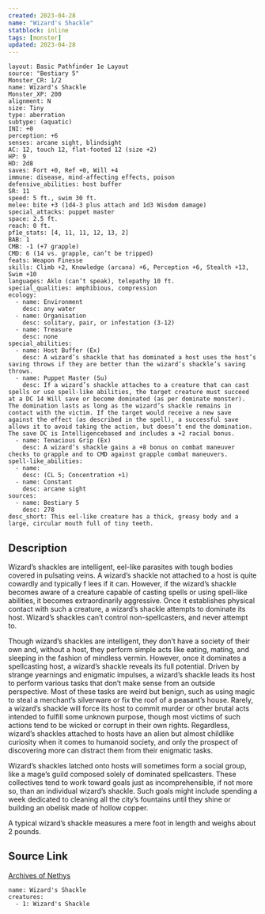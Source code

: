 ```yaml
---
created: 2023-04-28
name: "Wizard's Shackle"
statblock: inline
tags: [monster]
updated: 2023-04-28
---
```

```statblock
layout: Basic Pathfinder 1e Layout
source: "Bestiary 5"
Monster_CR: 1/2
name: Wizard's Shackle
Monster_XP: 200
alignment: N
size: Tiny
type: aberration
subtype: (aquatic)
INI: +0
perception: +6
senses: arcane sight, blindsight
AC: 12, touch 12, flat-footed 12 (size +2)
HP: 9
HD: 2d8
saves: Fort +0, Ref +0, Will +4
immune: disease, mind-affecting effects, poison
defensive_abilities: host buffer
SR: 11
speed: 5 ft., swim 30 ft.
melee: bite +3 (1d4-3 plus attach and 1d3 Wisdom damage)
special_attacks: puppet master
space: 2.5 ft.
reach: 0 ft.
pf1e_stats: [4, 11, 11, 12, 13, 2]
BAB: 1
CMB: -1 (+7 grapple)
CMD: 6 (14 vs. grapple, can’t be tripped)
feats: Weapon Finesse
skills: Climb +2, Knowledge (arcana) +6, Perception +6, Stealth +13, Swim +10
languages: Aklo (can’t speak), telepathy 10 ft.
special_qualities: amphibious, compression
ecology:
  - name: Environment
    desc: any water
  - name: Organisation
    desc: solitary, pair, or infestation (3-12)
  - name: Treasure
    desc: none
special_abilities:
  - name: Host Buffer (Ex)
    desc: A wizard’s shackle that has dominated a host uses the host’s saving throws if they are better than the wizard’s shackle’s saving throws.
  - name: Puppet Master (Su)
    desc: If a wizard’s shackle attaches to a creature that can cast spells or use spell-like abilities, the target creature must succeed at a DC 14 Will save or become dominated (as per dominate monster). The domination lasts as long as the wizard’s shackle remains in contact with the victim. If the target would receive a new save against the effect (as described in the spell), a successful save allows it to avoid taking the action, but doesn’t end the domination. The save DC is Intelligencebased and includes a +2 racial bonus.
  - name: Tenacious Grip (Ex)
    desc: A wizard’s shackle gains a +8 bonus on combat maneuver checks to grapple and to CMD against grapple combat maneuvers.
spell-like_abilities:
  - name:
    desc: (CL 5; Concentration +1)
  - name: Constant
    desc: arcane sight
sources:
  - name: Bestiary 5
    desc: 278
desc_short: This eel-like creature has a thick, greasy body and a large, circular mouth full of tiny teeth.
```
## Description
Wizard’s shackles are intelligent, eel-like parasites with tough bodies covered in pulsating veins. A wizard’s shackle not attached to a host is quite cowardly and typically f lees if it can. However, if the wizard’s shackle becomes aware of a creature capable of casting spells or using spell-like abilities, it becomes extraordinarily aggressive. Once it establishes physical contact with such a creature, a wizard’s shackle attempts to dominate its host. Wizard’s shackles can’t control non-spellcasters, and never attempt to.

 Though wizard’s shackles are intelligent, they don’t have a society of their own and, without a host, they perform simple acts like eating, mating, and sleeping in the fashion of mindless vermin. However, once it dominates a spellcasting host, a wizard’s shackle reveals its full potential. Driven by strange yearnings and enigmatic impulses, a wizard’s shackle leads its host to perform various tasks that don’t make sense from an outside perspective. Most of these tasks are weird but benign, such as using magic to steal a merchant’s silverware or fix the roof of a peasant’s house. Rarely, a wizard’s shackle will force its host to commit murder or other brutal acts intended to fulfill some unknown purpose, though most victims of such actions tend to be wicked or corrupt in their own rights. Regardless, wizard’s shackles attached to hosts have an alien but almost childlike curiosity when it comes to humanoid society, and only the prospect of discovering more can distract them from their enigmatic tasks.

 Wizard’s shackles latched onto hosts will sometimes form a social group, like a mage’s guild composed solely of dominated spellcasters. These collectives tend to work toward goals just as incomprehensible, if not more so, than an individual wizard’s shackle. Such goals might include spending a week dedicated to cleaning all the city’s fountains until they shine or building an obelisk made of hollow copper.

 A typical wizard’s shackle measures a mere foot in length and weighs about 2 pounds.
## Source Link
[Archives of Nethys](https://aonprd.com/MonsterDisplay.aspx?ItemName=Wizard%27s%20Shackle)
```encounter-table
name: Wizard's Shackle
creatures:
  - 1: Wizard's Shackle
```
